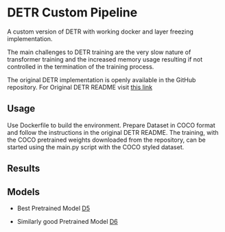 
# DETR Custom Pipeline

A custom version of DETR with working docker and layer freezing implementation. 

The main challenges
to DETR training are the very slow nature of transformer training and the increased memory usage
resulting if not controlled in the termination of the training process.

The original DETR implementation is openly available in the GitHub repository. For Original DETR README visit [this link](README_ORIGINAL.md)

## Usage

Use Dockerfile to build the environment. Prepare Dataset in COCO format and follow the instructions in the original DETR README. The training, with the COCO pretrained weights downloaded from the repository, can be started using the main.py script with the COCO styled dataset.

## Results

## Models

* Best Pretrained Model [D5](https://drive.google.com/file/d/1G84ybh_JvDLgcF-1OWM2ge63e3fCoESb/view?usp=sharing) 

* Similarly good Pretrained Model [D6](https://drive.google.com/file/d/17XW5SPGvE9HOQHyVpQjchYuD8PlTpXOF/view?usp=sharing)